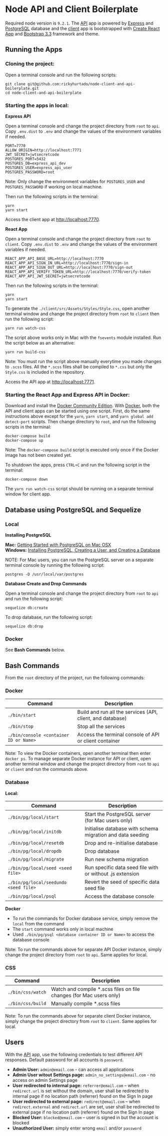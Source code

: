 # Node API and Client Boilerplate
Required node version is `9.2.1`. The [API](https://github.com/rickyhurtado/node-client-and-api-boilerplate/tree/master/api) app is powered by [Express](https://expressjs.com/) and [PostgreSQL](https://www.postgresql.org/) database and the [client](https://github.com/rickyhurtado/node-client-and-api-boilerplate/tree/master/client) app is bootstrapped with [Create React App](https://github.com/facebookincubator/create-react-app) and [Bootstrap 3.3](http://getbootstrap.com/docs/3.3/) framework and theme.

## Running the Apps

### Cloning the project:

Open a terminal console and run the following scripts:

```
git clone git@github.com:rickyhurtado/node-client-and-api-boilerplate.git
cd node-client-and-api-boilerplate
```

### Starting the apps in local:

**Express API**

Open a terminal console and change the project directory from `root` to `api`. Copy `.env.dist` to `.env` and change the values of the environment variables if needed.

```
PORT=7770
ALLOW_ORIGIN=http://localhost:7771
JWT_SECRET=jwtsecretcode
POSTGRES_PORT=5432
POSTGRES_DB=express_api_dev
POSTGRES_USER=express_api_user
POSTGRES_PASSWORD=root
```

Note: Only change the environment variables for `POSTGRES_USER` and `POSTGRES_PASSWORD` if working on local machine.

Then run the following scripts in the terminal:

```
yarn
yarn start
```

Access the client app at <http://localhost:7770>.

**React App**

Open a terminal console and change the project directory from `root` to `client`. Copy `.env.dist` to `.env` and change the values of the environment variables if needed.

```
REACT_APP_API_BASE_URL=http://localhost:7770
REACT_APP_API_SIGN_IN_URL=http://localhost:7770/sign-in
REACT_APP_API_SIGN_OUT_URL=http://localhost:7770/sign-out
REACT_APP_API_VERIFY_TOKEN_URL=http://localhost:7770/verify-token
REACT_APP_API_JWT_SECRET=jwtsecretcode
```

Then run the following scripts in the terminal:

```
yarn
yarn start
```

To generate the `./client/src/Assets/Styles/Style.css`, open another terminal window and change the project directory from `root` to `client` then run the following script:

```
yarn run watch-css
```

The script above works only in Mac with the `fsevents` module installed. Run the script below as an alternative:

```
yarn run build-css
```

Note: You must run the script above manually everytime you made changes to `.scss` files.  All the `*.scss` files shall be compiled to `*.css` but only the `Style.css` is included in the repository.

Access the API app at <http://localhost:7771>.

### Starting the React App and Express API in Docker:

Download and install the [Docker Community Edition](https://www.docker.com/community-edition). With [Docker](https://www.docker.com/), both the API and client apps can be started using one script. First, do the same instructions above except for the `yarn`, `yarn start`, and `yarn global add detect-port` scripts. Then change directory to `root`, and run the following scripts in the terminal:

```
docker-compose build
docker-compose up
```

Note: The `docker-compose build` script is executed only once if the Docker image has not been created yet.

To shutdown the apps, press `CTRL+C` and run the following script in the terminal:

```
docker-compose down
```

The `yarn run watch-css` script should be running on a separate terminal window for client app.

## Database using PostgreSQL and Sequelize

### Local

**Installing PostgreSQL**

**Mac:** [Getting Started with PostgreSQL on Mac OSX](https://www.codementor.io/engineerapart/getting-started-with-postgresql-on-mac-osx-are8jcopb)
<br>
**Windows:** [Installing PostgreSQL, Creating a User, and Creating a Database](https://confluence.atlassian.com/display/CONF30/Database+Setup+for+PostgreSQL+on+Windows)

NOTE: For Mac users, you can run the PostgreSQL server on a separate terminal console by running the following script:

```
postgres -D /usr/local/var/postgres
```

**Database Create and Drop Commands**

Open a terminal console and change the project directory from `root` to `api` and run the following script:

```
sequelize db:create
```

To drop database, run the following script:

```
sequelize db:drop
```

### Docker

See **Bash Commands** below.

## Bash Commands

From the `root` directory of the project, run the following commands:

### Docker

| Command                                | Description                                                |
|----------------------------------------|------------------------------------------------------------|
| `./bin/start`                          | Build and run all the services (API, client, and database) |
| `./bin/stop`                           | Stop all the services                                      |
| `./bin/console <container ID or Name>` | Access the terminal console of API or client container     |

Note: To view the Docker containers, open another terminal then enter `docker ps`. To manage separate Docker instance for API or client, open another terminal window and change the project directory from `root` to `api` or `client` and run the commands above.

### Database

**Local:**

| Command                               | Description                                                |
|---------------------------------------|------------------------------------------------------------|
| `./bin/pg/local/start`                | Start the PostgreSQL server (for Mac users only)           |
| `./bin/pg/local/initdb`               | Initialise database with schema migration and data seeding |
| `./bin/pg/local/resetdb`              | Drop and re-initialise database                            |
| `./bin/pg/local/dropdb`               | Drop database                                              |
| `./bin/pg/local/migrate`              | Run new schema migration                                   |
| `./bin/pg/local/seed <seed file>`     | Run specific data seed file with or without .js extension  |
| `./bin/pg/local/seedundo <seed file>` | Revert the seed of specific data seed file                 |
| `./bin/pg/local/psql`                 | Access the database console                                |

**Docker**

- To run the commands for Docker database service, simply remove the `local` from the command
- The `start` command works only in local machine
- Used `./bin/pg/psql <database container ID or Name>` to access the database console

Note: To run the commands above for separate API Docker instance, simply change the project directory from `root` to `api`. Same applies for local.

### CSS

| Command           | Description                                                         |
|-------------------|---------------------------------------------------------------------|
| `./bin/css/watch` | Watch and compile *.scss files on file changes (for Mac users only) |
| `./bin/css/build` | Manually compile *.scss files                                       |

Note: To run the commands above for separate client Docker instance, simply change the project directory from `root` to `client`. Same applies for local.

## Users

With the [API](https://github.com/rickyhurtado/node-client-and-api-boilerplate/tree/master/api) app, use the following credentials to test different API responses. Default password for all accounts is `password`.

- **Admin User:** `admin@email.com` - can access all applications
- **Admin User witout Settings page:** `admin_no_settings@email.com` - no access on admin Settings page
- **User redirected to internal page:** `referrer@email.com` – when `redirect.url` is set without the domain, user shall be redirected to internal page if no location path (referrer) found on the Sign In page
- **User redirected to external page:** `redirect@email.com` – when `redirect.external` and `redirect.url` are set, user shall be redirected to external page if no location path (referrer) found on the Sign In page
- **Blocked User:** `blocked@email.com` – user is signed in but the account is blocked
- **Unauthorized User:** simply enter wrong `email` and/or `password`
